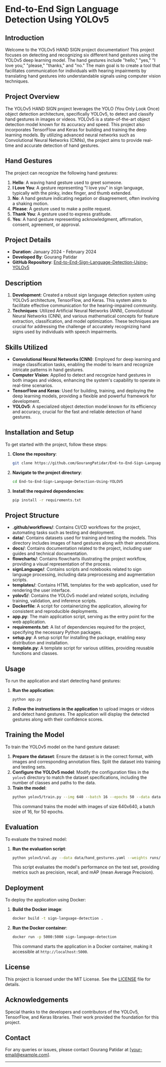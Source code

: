 

# End-to-End Sign Language Detection Using YOLOv5

## Introduction
Welcome to the YOLOv5 HAND SIGN project documentation! This project focuses on detecting and recognizing six different hand gestures using the YOLOv5 deep learning model. The hand gestures include "hello," "yes," "I love you," "please," "thanks," and "no." The main goal is to create a tool that facilitates communication for individuals with hearing impairments by translating hand gestures into understandable signals using computer vision techniques.

## Project Overview
The YOLOv5 HAND SIGN project leverages the YOLO (You Only Look Once) object detection architecture, specifically YOLOv5, to detect and classify hand gestures in images or videos. YOLOv5 is a state-of-the-art object detection model known for its accuracy and speed. This project also incorporates TensorFlow and Keras for building and training the deep learning models. By utilizing advanced neural networks such as Convolutional Neural Networks (CNNs), the project aims to provide real-time and accurate detection of hand gestures.

## Hand Gestures
The project can recognize the following hand gestures:

1. **Hello**: A waving hand gesture used to greet someone.
2. **I Love You**: A gesture representing "I love you" in sign language, typically with the pinky, index finger, and thumb extended.
3. **No**: A hand gesture indicating negation or disagreement, often involving a shaking motion.
4. **Please**: A gesture used to make a polite request.
5. **Thank You**: A gesture used to express gratitude.
6. **Yes**: A hand gesture representing acknowledgment, affirmation, consent, agreement, or approval.

## Project Details
- **Duration**: January 2024 - February 2024
- **Developed By**: Gourang Patidar
- **GitHub Repository**: [End-to-End-Sign-Language-Detection-Using-YOLOv5](https://github.com/GourangPatidar/End-to-End-Sign-Language-Detection-Using-YOLOV5)

## Description
1. **Development**: Created a robust sign language detection system using YOLOv5 architecture, TensorFlow, and Keras. This system aims to facilitate effective communication for the hearing-impaired community.
2. **Techniques**: Utilized Artificial Neural Networks (ANN), Convolutional Neural Networks (CNN), and various mathematical concepts for feature extraction, classification, and model optimization. These techniques are crucial for addressing the challenge of accurately recognizing hand signs used by individuals with speech impairments.

## Skills Utilized
- **Convolutional Neural Networks (CNN)**: Employed for deep learning and image classification tasks, enabling the model to learn and recognize intricate patterns in hand gestures.
- **Computer Vision**: Applied to detect and recognize hand gestures in both images and videos, enhancing the system's capability to operate in real-time scenarios.
- **TensorFlow and Keras**: Used for building, training, and deploying the deep learning models, providing a flexible and powerful framework for development.
- **YOLOv5**: A specialized object detection model known for its efficiency and accuracy, crucial for the fast and reliable detection of hand gestures.

## Installation and Setup
To get started with the project, follow these steps:

1. **Clone the repository**:
    ```bash
    git clone https://github.com/GourangPatidar/End-to-End-Sign-Language-Detection-Using-YOLOV5.git
    ```
2. **Navigate to the project directory**:
    ```bash
    cd End-to-End-Sign-Language-Detection-Using-YOLOV5
    ```
3. **Install the required dependencies**:
    ```bash
    pip install -r requirements.txt
    ```

## Project Structure
- **.github/workflows/**: Contains CI/CD workflows for the project, automating tasks such as testing and deployment.
- **data/**: Contains datasets used for training and testing the models. This directory includes images of hand gestures along with their annotations.
- **docs/**: Contains documentation related to the project, including user guides and technical documentation.
- **flowcharts/**: Contains flowcharts illustrating the project workflow, providing a visual representation of the process.
- **signLanguage/**: Contains scripts and notebooks related to sign language processing, including data preprocessing and augmentation scripts.
- **templates/**: Contains HTML templates for the web application, used for rendering the user interface.
- **yolov5/**: Contains the YOLOv5 model and related scripts, including training, validation, and inference scripts.
- **Dockerfile**: A script for containerizing the application, allowing for consistent and reproducible deployments.
- **app.py**: The main application script, serving as the entry point for the web application.
- **requirements.txt**: A list of dependencies required for the project, specifying the necessary Python packages.
- **setup.py**: A setup script for installing the package, enabling easy distribution and installation.
- **template.py**: A template script for various utilities, providing reusable functions and classes.

## Usage
To run the application and start detecting hand gestures:

1. **Run the application**:
    ```bash
    python app.py
    ```
2. **Follow the instructions in the application** to upload images or videos and detect hand gestures. The application will display the detected gestures along with their confidence scores.

## Training the Model
To train the YOLOv5 model on the hand gesture dataset:

1. **Prepare the dataset**: Ensure the dataset is in the correct format, with images and corresponding annotation files. Split the dataset into training and testing sets.
2. **Configure the YOLOv5 model**: Modify the configuration files in the `yolov5` directory to match the dataset specifications, including the number of classes and paths to the data.
3. **Train the model**:
    ```bash
    python yolov5/train.py --img 640 --batch 16 --epochs 50 --data data/hand_gestures.yaml --cfg yolov5/models/yolov5s.yaml --weights yolov5s.pt
    ```
    This command trains the model with images of size 640x640, a batch size of 16, for 50 epochs.

## Evaluation
To evaluate the trained model:

1. **Run the evaluation script**:
    ```bash
    python yolov5/val.py --data data/hand_gestures.yaml --weights runs/train/exp/weights/best.pt --img 640
    ```
    This script evaluates the model's performance on the test set, providing metrics such as precision, recall, and mAP (mean Average Precision).

## Deployment
To deploy the application using Docker:

1. **Build the Docker image**:
    ```bash
    docker build -t sign-language-detection .
    ```
2. **Run the Docker container**:
    ```bash
    docker run -p 5000:5000 sign-language-detection
    ```
    This command starts the application in a Docker container, making it accessible at `http://localhost:5000`.

## License
This project is licensed under the MIT License. See the [LICENSE](LICENSE) file for details.

## Acknowledgements
Special thanks to the developers and contributors of the YOLOv5, TensorFlow, and Keras libraries. Their work provided the foundation for this project.

## Contact
For any queries or issues, please contact Gourang Patidar at [your-email@example.com].

---

